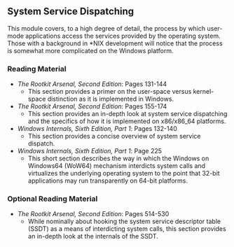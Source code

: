 ## System Service Dispatching 

This module covers, to a high degree of detail, the process by which user-mode applications access the services provided by the operating system. Those with a background in *NIX development will notice that the process is somewhat more complicated on the Windows platform.

### Reading Material

- _The Rootkit Arsenal, Second Edition_: Pages 131-144
    - This section provides a primer on the user-space versus kernel-space distinction as it is implemented in Windows.
- _The Rootkit Arsenal, Second Edition_: Pages 155-174
    - This section provides an in-depth look at system service dispatching and the specifics of how it is implemented on x86/x86_64 platforms.
- _Windows Internals, Sixth Edition, Part 1_: Pages 132-140
    - This section provides a concise overview of system service dispatch.
- _Windows Internals, Sixth Edition, Part 1_: Page 225
    - This short section describes the way in which the Windows on Windows64 (WoW64) mechanism interdicts system calls and virtualizes the underlying operating system to the point that 32-bit applications may run transparently on 64-bit platforms. 

### Optional Reading Material

- _The Rootkit Arsenal, Second Edition_: Pages 514-530
    - While nominally about hooking the system service descriptor table (SSDT) as a means of interdicting system calls, this section provides an in-depth look at the internals of the SSDT. 
